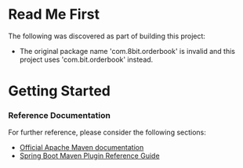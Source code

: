 # Read Me First
The following was discovered as part of building this project:

* The original package name 'com.8bit.orderbook' is invalid and this project uses 'com.bit.orderbook' instead.

# Getting Started

### Reference Documentation
For further reference, please consider the following sections:

* [Official Apache Maven documentation](https://maven.apache.org/guides/index.html)
* [Spring Boot Maven Plugin Reference Guide](https://docs.spring.io/spring-boot/docs/2.2.6.RELEASE/maven-plugin/)

